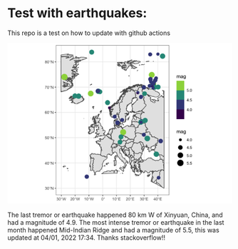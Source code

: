 <!-- README.md is generated from README.Rmd. Please edit that file -->

Test with earthquakes:
======================

This repo is a test on how to update with github actions

![](man/figures/README-unnamed-chunk-2-1.png)

The last tremor or earthquake happened 80 km W of Xinyuan, China, and
had a magnitude of 4.9. The most intense tremor or earthquake in the
last month happened Mid-Indian Ridge and had a magnitude of 5.5, this
was updated at 04/01, 2022 17:34. Thanks stackoverflow!!
